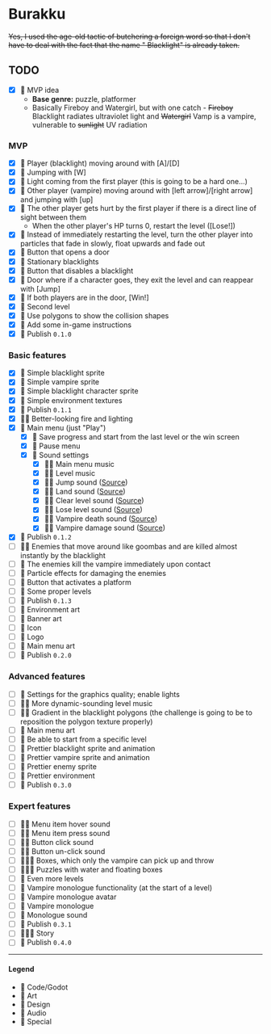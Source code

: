 # Burakku

~~Yes, I used the age-old tactic of butchering a foreign word so that I don't have to deal with the fact that the name "
Blacklight" is already taken.~~

## TODO

- [x] 💚 MVP idea
    - **Base genre:** puzzle, platformer
    - Basically Fireboy and Watergirl, but with one catch - ~~Fireboy~~ Blacklight radiates ultraviolet light and
      ~~Watergirl~~ Vamp is a vampire, vulnerable to ~~sunlight~~ UV radiation

### MVP

- [x] 💙 Player (blacklight) moving around with [A]/[D]
- [x] 💙 Jumping with [W]
- [x] 💙 Light coming from the first player (this is going to be a hard one...)
- [x] 💙 Other player (vampire) moving around with [left arrow]/[right arrow] and jumping with [up]
- [x] 💙 The other player gets hurt by the first player if there is a direct line of sight between them
    - When the other player's HP turns 0, restart the level ([Lose!])
- [x] 💙 Instead of immediately restarting the level, turn the other player into particles that fade in slowly, float
  upwards and fade out
- [x] 💙 Button that opens a door
- [x] 💙 Stationary blacklights
- [x] 💙 Button that disables a blacklight
- [x] 💙 Door where if a character goes, they exit the level and can reappear with [Jump]
- [x] 💙 If both players are in the door, [Win!]
- [x] 💚 Second level
- [x] 💜 Use polygons to show the collision shapes
- [x] 💙 Add some in-game instructions
- [x] 💟 Publish `0.1.0`

### Basic features

- [x] 💜 Simple blacklight sprite
- [x] 💜 Simple vampire sprite
- [x] 💜 Simple blacklight character sprite
- [x] 💜 Simple environment textures
- [x] 💟 Publish `0.1.1`
- [x] 💙💜 Better-looking fire and lighting
- [x] 💙 Main menu (just "Play")
    - [x] 💙 Save progress and start from the last level or the win screen
    - [x] 💙 Pause menu
    - [x] 💙 Sound settings
        - [x] 💙💛 Main menu music
        - [x] 💙💛 Level music
        - [x] 💙💛 Jump sound ([Source](https://www.zapsplat.com/music/bendy-stick-whoosh-through-air-fast-3/))
        - [x] 💙💛 Land sound ([Source](https://www.zapsplat.com/music/footsteps-in-sandals-flip-flops-on-slightly-gritty-garage-floor-single-step-3/))
        - [x] 💙💛 Clear level sound ([Source](https://www.zapsplat.com/music/game-sound-bright-and-warm-synth-complete-success-tone-1/))
        - [x] 💙💛 Lose level sound ([Source](https://www.zapsplat.com/music/game-sound-hit-thud-good-for-success-win-or-finish-level/))
        - [x] 💙💛 Vampire death sound ([Source](https://www.zapsplat.com/music/medium-fireball-close/))
        - [x] 💙💛 Vampire damage sound ([Source](https://www.zapsplat.com/music/fire-small-flame-close/))
- [x] 💟 Publish `0.1.2`
- [ ] 💙💜 Enemies that move around like goombas and are killed almost instantly by the blacklight
- [ ] 💙 The enemies kill the vampire immediately upon contact
- [ ] 💙 Particle effects for damaging the enemies
- [ ] 💙 Button that activates a platform
- [ ] 💚 Some proper levels
- [ ] 💟 Publish `0.1.3`
- [ ] 💜 Environment art
- [ ] 💜 Banner art
- [ ] 💜 Icon
- [ ] 💜 Logo
- [ ] 💜 Main menu art
- [ ] 💟 Publish `0.2.0`

### Advanced features

- [ ] 💙 Settings for the graphics quality; enable lights
- [ ] 💙💛 More dynamic-sounding level music
- [ ] 💙💜 Gradient in the blacklight polygons (the challenge is going to be to reposition the polygon texture properly)
- [ ] 💜 Main menu art
- [ ] 💙 Be able to start from a specific level
- [ ] 💜 Prettier blacklight sprite and animation
- [ ] 💜 Prettier vampire sprite and animation
- [ ] 💜 Prettier enemy sprite
- [ ] 💜 Prettier environment
- [ ] 💟 Publish `0.3.0`

### Expert features
- [ ] 💙💛 Menu item hover sound
- [ ] 💙💛 Menu item press sound
- [ ] 💙💛 Button click sound
- [ ] 💙💛 Button un-click sound
- [ ] 💙💜💚 Boxes, which only the vampire can pick up and throw
- [ ] 💙💜💚 Puzzles with water and floating boxes
- [ ] 💚 Even more levels
- [ ] 💙 Vampire monologue functionality (at the start of a level)
- [ ] 💜 Vampire monologue avatar
- [ ] 💚 Vampire monologue
- [ ] 💛 Monologue sound
- [ ] 💟 Publish `0.3.1`
- [ ] 💙💜💚 Story
- [ ] 💟 Publish `0.4.0`

---

#### Legend

- 💙 Code/Godot
- 💜 Art
- 💚 Design
- 💛 Audio
- 💟 Special
